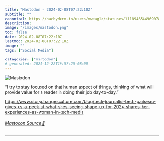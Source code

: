 ```yaml
---
title: "Mastodon - 2024-02-08T07:22:10Z"
subtitle: ""
canonical: https://hachyderm.io/users/mweagle/statuses/111894654496907856
description:
image: "/images/mastodon.png"
toc: false
date: 2024-02-08T07:22:10Z
lastmod: 2024-02-08T07:22:10Z
image: ""
tags: ["Social Media"]

categories: ["mastodon"]
# generated: 2024-12-22T19:57:25-08:00
---
```

![Mastodon](/images/mastodon.png)

<p>“I try to stay focused on that human aspect of things, thinking of what will provide value for a reader in doing their job day-to-day.”</p><p><a href="https://www.storychangesculture.com/blog/tech-journalist-beth-pariseau-gives-us-a-peek-at-what-shes-seeing-shape-up-for-2024-shares-her-experiences-as-woman-in-tech-media" target="_blank" rel="nofollow noopener noreferrer" translate="no"><span class="invisible">https://www.</span><span class="ellipsis">storychangesculture.com/blog/t</span><span class="invisible">ech-journalist-beth-pariseau-gives-us-a-peek-at-what-shes-seeing-shape-up-for-2024-shares-her-experiences-as-woman-in-tech-media</span></a></p>


###### [Mastodon Source 🐘](https://hachyderm.io/@mweagle/111894654496907856)

___
